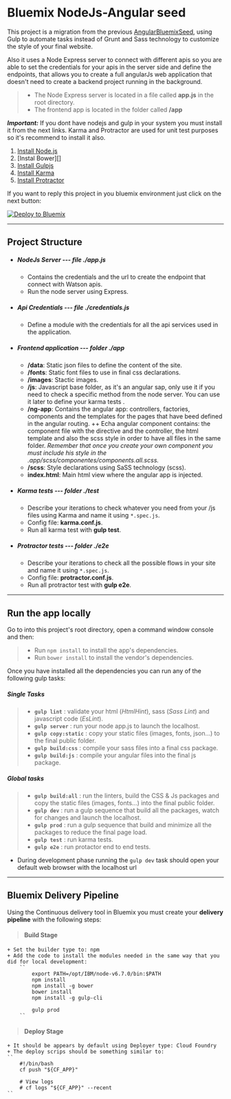 # Bluemix NodeJs-Angular seed

This project is a migration from the previous [AngularBluemixSeed][], using Gulp to automate tasks instead of Grunt and Sass technology to customize the style of your final website. 

Also it uses a Node Express server to connect with different apis so you are able to set the credentials for your apis in the server side and define the endpoints, that allows you to create a full angularJs web application that doesn't need to create a backend project running in the background.


>   + The Node Express server is located in a file called **app.js** in the root directory.
>   + The frontend app is located in the folder called **/app** 


__*Important:*__ If you dont have nodejs and gulp in your system you must install it from the next links. Karma and Protractor are used for unit test purposes so it's recommend to install it also.

1. [Install Node.js][]
2. [Instal Bower][]
3. [Install Gulpjs][]
4. [Install Karma][]
5. [Install Protractor][]

If you want to reply this project in you bluemix environment just click on the next button:

[![Deploy to Bluemix](https://bluemix.net/deploy/button.png)](https://bluemix.net/deploy?repository=https://github.com/rubengmz/bluemix-nodeangularseed-gulp)

----------------------------------

## Project Structure
+ ##### NodeJs Server --- file ./app.js
    + Contains the credentials and the url to create the endpoint that connect with Watson apis.
    + Run the node server using Express.

+ ##### Api Credentials --- file ./credentials.js
    + Define a module with the credentials for all the api services used in the application.

+ ##### Frontend application --- folder ./app
    + **/data**: Static json files to define the content of the site.
    + **/fonts**: Static font files to use in final css declarations.
    + **/images**: Stactic images.
    + **/js**: Javascript base folder, as it's an angular sap, only use it if you need to check a specific method from the node server. You can use it later to define your karma tests .
    + **/ng-app**: Contains the angular app: controllers, factories, components and the templates for the pages that have beed defined in the angular routing.
        ++ Echa angular component contains: the component file with the directive and the controller, the html template and also the scss style in order to have all files in the same folder. *Remember that once you create your own component you must include his style in the .app/scss/componentes/components.all.scss.*
    + **/scss**: Style declarations using SaSS technology (scss).
    + **index.html**: Main html view where the angular app is injected.

+ ##### Karma tests --- folder ./test
    + Describe your iterations to check whatever you need from your /js files using Karma and name it using `*.spec.js`.
    + Config file: **karma.conf.js**.
    + Run all karma test with **gulp test**.

+ ##### Protractor tests --- folder ./e2e
    + Describe your iterations to check all the possible flows in your site and name it using `*.spec.js`.
    + Config file: **protractor.conf.js**.
    + Run all protractor test with **gulp e2e**.

----------------------------------

## Run the app locally

Go to into this project's root directory, open a command window console and then:
> + Run `npm install` to install the app's dependencies.
> + Run `bower install` to install the vendor's dependencies.
 
Once you have installed all the dependencies you can run any of the following gulp tasks:

##### Single Tasks

> + **`gulp lint`** : validate your html (*HtmlHint*), sass (*Sass Lint*)  and javascript code (*EsLint*).
> + **`gulp server`** : run your node app.js to launch the localhost.
> + **`gulp copy:static`** : copy your static files (images, fonts, json...) to the final public folder.
> + **`gulp build:css`** : compile your sass files into a final css package.
> + **`gulp build:js`** : compile your angular files into the final js package.


##### Global tasks

> + **`gulp build:all`** : run the linters, build the CSS & Js packages and copy the static files (images, fonts...) into the final public folder.
> + **`gulp dev`** : run a gulp sequence that build all the packages, watch for changes and launch the localhost.
> + **`gulp prod`** : run a gulp sequence that build and minimize all the packages to reduce the final page load.
> + **`gulp test`** : run karma tests.
> + **`gulp e2e`** : run protactor end to end tests.

+ During development phase running the `gulp dev` task should open your default web browser with the localhost url

[Install Node.js]: https://nodejs.org/en/download/
[Install Bower]: https://bower.io/
[Install Gulpjs]: http://gulpjs.com/
[Install Karma]: https://karma-runner.github.io/1.0/index.html
[Install Protractor]: http://www.protractortest.org/#/
[AngularBluemixSeed]: https://github.com/larshnordli/AngularBluemixSeed

----------------------------------

## Bluemix Delivery Pipeline

Using the Continuous delivery tool in Bluemix you must create your **delivery pipeline** with the following steps:
> #### Build Stage
    + Set the builder type to: npm
    + Add the code to install the modules needed in the same way that you did for local development:
        ``
            export PATH=/opt/IBM/node-v6.7.0/bin:$PATH
            npm install
            npm install -g bower
            bower install
            npm install -g gulp-cli

            gulp prod
        ``
> #### Deploy Stage
    + It should be appears by default using Deployer type: Cloud Foundry
    + The deploy scrips should be something similar to: 
    `` 
        #!/bin/bash
        cf push "${CF_APP}"

        # View logs
        # cf logs "${CF_APP}" --recent
    `` 
